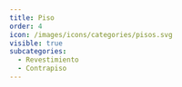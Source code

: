 ```yaml
---
title: Piso
order: 4
icon: /images/icons/categories/pisos.svg
visible: true
subcategories:
  - Revestimiento
  - Contrapiso
---
```

